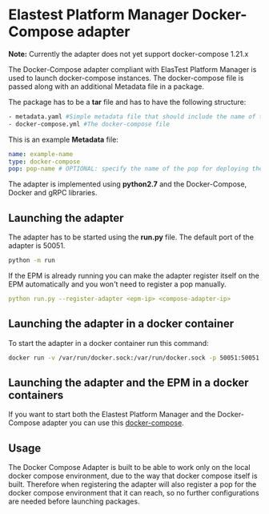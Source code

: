 # Elastest Platform Manager Docker-Compose adapter

**Note:** Currently the adapter does not yet support docker-compose 1.21.x 

The Docker-Compose adapter compliant with ElasTest Platform Manager is used to launch docker-compose instances. The docker-compose file is passed along with an additional Metadata file in a package. 

The package has to be a **tar** file and has to have the following structure:
```bash
- metadata.yaml #Simple metadata file that should include the name of the package
- docker-compose.yml #The docker-compose file
```

This is an example **Metadata** file:
```yaml
name: example-name
type: docker-compose
pop: pop-name # OPTIONAL: specify the name of the pop for deploying the package
```

The adapter is implemented using **python2.7** and the Docker-Compose, Docker and gRPC libraries.

## Launching the adapter

The adapter has to be started using the **run.py** file. The default port of the adapter is 50051.

```bash
python -m run
```

If the EPM is already running you can make the adapter register itself on the EPM automatically and 
you won't need to register a pop manually.

```yaml
python run.py --register-adapter <epm-ip> <compose-adapter-ip>

```

## Launching the adapter in a docker container

To start the adapter in a docker container run this command:
```bash
docker run -v /var/run/docker.sock:/var/run/docker.sock -p 50051:50051 --expose 50051 -i -t elastest/epm-adapter-docker-compose
```

## Launching the adapter and the EPM in a docker containers

If you want to start both the Elastest Platform Manager and the Docker-Compose adapter you can use this [docker-compose](https://github.com/elastest/elastest-platform-manager/blob/master/docker-compose-epm.yml).

## Usage

The Docker Compose Adapter is built to be able to work only on the local docker compose environment, due to the 
way that docker compose itself is built. Therefore when registering the adapter will also register a pop for the 
docker compose environment that it can reach, so no further configurations are needed before launching packages.
